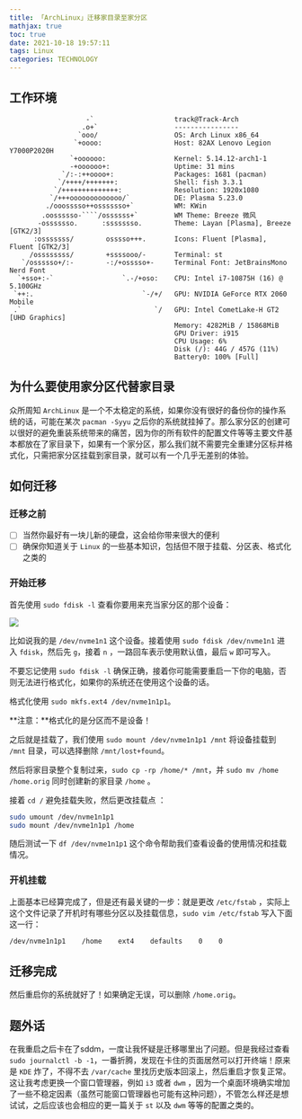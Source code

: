 ```yaml
---
title: 「ArchLinux」迁移家目录至家分区
mathjax: true
toc: true
date: 2021-10-18 19:57:11
tags: Linux
categories: TECHNOLOGY
---
```



## 工作环境

```
                   -`                    track@Track-Arch
                  .o+`                   ----------------
                 `ooo/                   OS: Arch Linux x86_64
                `+oooo:                  Host: 82AX Lenovo Legion Y7000P2020H
               `+oooooo:                 Kernel: 5.14.12-arch1-1
               -+oooooo+:                Uptime: 31 mins
             `/:-:++oooo+:               Packages: 1681 (pacman)
            `/++++/+++++++:              Shell: fish 3.3.1
           `/++++++++++++++:             Resolution: 1920x1080
          `/+++ooooooooooooo/`           DE: Plasma 5.23.0
         ./ooosssso++osssssso+`          WM: KWin
        .oossssso-````/ossssss+`         WM Theme: Breeze 微风
       -osssssso.      :ssssssso.        Theme: Layan [Plasma], Breeze [GTK2/3]
      :osssssss/        osssso+++.       Icons: Fluent [Plasma], Fluent [GTK2/3]
     /ossssssss/        +ssssooo/-       Terminal: st
   `/ossssso+/:-        -:/+osssso+-     Terminal Font: JetBrainsMono Nerd Font
  `+sso+:-`                 `.-/+oso:    CPU: Intel i7-10875H (16) @ 5.100GHz
 `++:.                           `-/+/   GPU: NVIDIA GeForce RTX 2060 Mobile
 .`                                 `/   GPU: Intel CometLake-H GT2 [UHD Graphics]
                                         Memory: 4282MiB / 15868MiB
                                         GPU Driver: i915
                                         CPU Usage: 6%
                                         Disk (/): 44G / 457G (11%)
                                         Battery0: 100% [Full]
```

## 为什么要使用家分区代替家目录

众所周知 `ArchLinux` 是一个不太稳定的系统，如果你没有很好的备份你的操作系统的话，可能在某次 `pacman -Syyu` 之后你的系统就挂掉了。那么家分区的创建可以很好的避免重装系统带来的痛苦，因为你的所有软件的配置文件等等主要文件基本都放在了家目录下，如果有一个家分区，那么我们就不需要完全重建分区标并格式化，只需把家分区挂载到家目录，就可以有一个几乎无差别的体验。

## 如何迁移

### 迁移之前

- [ ] 当然你最好有一块儿新的硬盘，这会给你带来很大的便利
- [ ] 确保你知道关于 `Linux` 的一些基本知识，包括但不限于挂载、分区表、格式化之类的

### 开始迁移

首先使用 `sudo fdisk -l` 查看你要用来充当家分区的那个设备：

![](https://i.loli.net/2021/10/18/oXnyCasSFpEmqvi.png)

比如说我的是 `/dev/nvme1n1` 这个设备。接着使用 `sudo fdisk /dev/nvme1n1` 进入 `fdisk`，然后先 `g`，接着 `n` ，一路回车表示使用默认值，最后 `w` 即可写入。

不要忘记使用 `sudo fdisk -l` 确保正确，接着你可能需要重启一下你的电脑，否则无法进行格式化，如果你的系统还在使用这个设备的话。

格式化使用 `sudo mkfs.ext4 /dev/nvme1n1p1`。

**注意：**格式化的是分区而不是设备！

之后就是挂载了，我们使用 `sudo mount /dev/nvme1n1p1 /mnt` 将设备挂载到 `/mnt` 目录，可以选择删除 `/mnt/lost+found`。

然后将家目录整个复制过来，`sudo cp -rp /home/* /mnt`，并 `sudo mv /home /home.orig` 同时创建新的家目录 `/home` 。

接着 `cd /` 避免挂载失败，然后更改挂载点 ：

 ```bash
 sudo umount /dev/nvme1n1p1
 sudo mount /dev/nvme1n1p1 /home
 ```

随后测试一下 `df /dev/nvme1n1p1` 这个命令帮助我们查看设备的使用情况和挂载情况。

### 开机挂载

上面基本已经算完成了，但是还有最关键的一步：就是更改 `/etc/fstab` ，实际上这个文件记录了开机时有哪些分区以及挂载信息，`sudo vim /etc/fstab` 写入下面这一行：

```bash
/dev/nvme1n1p1    /home    ext4    defaults    0    0
```

## 迁移完成

然后重启你的系统就好了！如果确定无误，可以删除 `/home.orig`。

## 题外话

在我重启之后卡在了sddm，一度让我怀疑是迁移哪里出了问题。但是我经过查看 `sudo journalctl -b -1`，一番折腾，发现在卡住的页面居然可以打开终端！原来是 `KDE` 炸了，不得不去 `/var/cache` 里找历史版本回滚上，然后重启才恢复正常。这让我考虑更换一个窗口管理器，例如 `i3` 或者 `dwm` ，因为一个桌面环境确实增加了一些不稳定因素（虽然可能窗口管理器也可能有这种问题），不管怎么样还是想试试，之后应该也会相应的更一篇关于 `st` 以及 `dwm` 等等的配置之类的。
